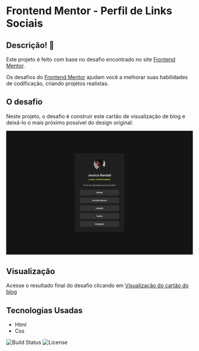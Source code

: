 # Frontend Mentor - Perfil de Links Sociais

## Descrição! 👋

Este projeto é feito com base no desafio encontrado no site [Frontend Mentor](https://www.frontendmentor.io).

Os desafios do [Frontend Mentor](https://www.frontendmentor.io) ajudam você a melhorar suas habilidades de codificação, criando projetos realistas.

## O desafio

Neste projeto, o desafio é construir este cartão de visualização de blog e deixá-lo o mais próximo possível do design original:

<img src="./design/destkop-design.jpg" alt="Preview" width="600" />

## Visualização 
Acesse o resultado final do desafio clicando em [Visualização do cartão do blog](https://front-end-mentor-perfil-de-links-so.vercel.app)

## Tecnologias Usadas
- Html
- Css


![Build Status](https://img.shields.io/badge/build-passing-brightgreen)
![License](https://img.shields.io/badge/license-MIT-blue)

